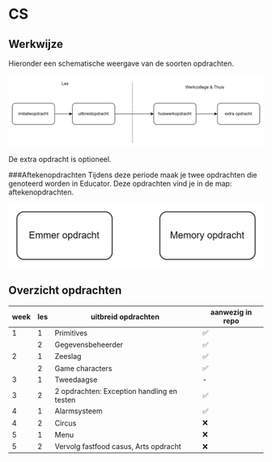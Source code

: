 # CS

## Werkwijze
Hieronder een schematische weergave van de soorten opdrachten.

![img.png](img.png)

De extra opdracht is optioneel. 

###Aftekenopdrachten
Tijdens deze periode maak je twee opdrachten die genoteerd worden in Educator. Deze opdrachten vind je in de map: aftekenopdrachten.

![img_1.png](img_1.png)


## Overzicht opdrachten

| week | les | uitbreid opdrachten                        | aanwezig in repo |
|------|-----|--------------------------------------------|------------------|
| 1    | 1   | Primitives                                 | ✅                |
|      | 2   | Gegevensbeheerder                          | ✅                |
| 2    | 1   | Zeeslag                                    | ✅                |
|      | 2   | Game characters                            | ✅                |
| 3    | 1   | Tweedaagse                                 | -                |
| 3    | 2   | 2 opdrachten: Exception handling en testen | ✅                |
| 4    | 1   | Alarmsysteem                               | ✅                |
| 4    | 2   | Circus                                     | ❌                |
| 5    | 1   | Menu                                       | ❌                |
| 5    | 2   | Vervolg fastfood casus, Arts opdracht      | ❌                |